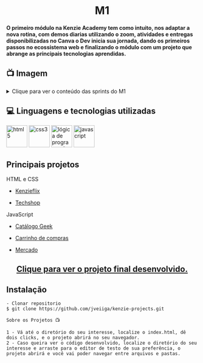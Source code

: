 <h1 align="center">M1</h1>
<h4>O primeiro módulo na Kenzie Academy tem como intuito, nos adaptar a nova rotina, com demos diarias utilizando o zoom, atividades e entregas disponibilizadas no Canva o Dev inicia sua jornada, dando os primeiros passos no ecossistema web e finalizando o módulo com um projeto que abrange as principais tecnologias aprendidas.</h4>

## 📺 Imagem

<details>
  
<summary>Clique para ver o conteúdo das sprints do M1</summary>
  
![Sprints](https://github.com/community/community/assets/57195630/ab0acbc8-aa2e-43f9-8b61-5209804a93d4)


</details> 

## 💻 Linguagens e tecnologias utilizadas
<p align="left"> 
<img src="https://cdn-icons-png.flaticon.com/512/2721/2721267.png" alt="html5" width="55" height="58" max-width="100%">
<img src="https://cdn-icons-png.flaticon.com/512/2245/2245297.png" alt="css3" width="55" height="58" max-width="100%">
<img src="https://i2.wp.com/developerschool.com.br/edu/wp-content/uploads/2016/11/logica-de-programacao.png?resize=200%2C211" alt="lógica de programação" width="55" height="58" max-width="100%">
<img src="https://cdn-icons-png.flaticon.com/128/9695/9695720.png" alt="javascript" width="55" height="58" max-width="100%">

## Principais projetos 
  HTML e CSS
  - <p><a target=blank href="https://project-kenzieflix.vercel.app/">Kenzieflix</a></p>
  - <p><a target=blank href="https://jveiiga.github.io/project-kenzie-techshop/">Techshop</a></p>
  
  JavaScript
  - <p><a target=blank href="https://jveiiga.github.io/project-kenzie-catalogeek/">Catálogo Geek</a></p>
  - <p><a target=blank href="https://jveiiga.github.io/project-kenzie-shopping-cart/">Carrinho de compras</a></p>
  - <p><a target=blank href="https://jveiiga.github.io/project-kenzie-marketplace/">Mercado</a></p>
  
  <h2 align="center"><a target=blank href="https://jveiiga.github.io/projeto-final-m1/">Clique para ver o projeto final desenvolvido.</a></h2>

## Instalação

    - Clonar repositorio
    $ git clone https://github.com/jveiiga/kenzie-projects.git

    Sobre os Projetos 📺
    
    1 - Vá até o diretório do seu interesse, localize o index.html, dê dois clicks, e o projeto abrirá no seu navegador.
    2 - Caso queira ver o código desenvolvido, localize o diretório do seu interesse e arraste para o editor de testo de sua preferência, o projeto abrirá e você vai poder navegar entre arquivos e pastas.  
  

